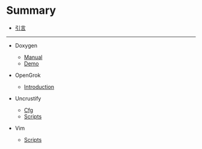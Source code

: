 # Summary

- [引言](README.md)

---

- Doxygen
    - [Manual](Doxygen/Manual/)
    - [Demo](Doxygen/Demo/)

- OpenGrok
    - [Introduction](OpenGrok/opengrok_introduction.md)

- Uncrustify
    - [Cfg](Uncrustify/cfg/)
    - [Scripts](Uncrustify/scripts/)

- Vim
    - [Scripts](Vim/scripts/)
